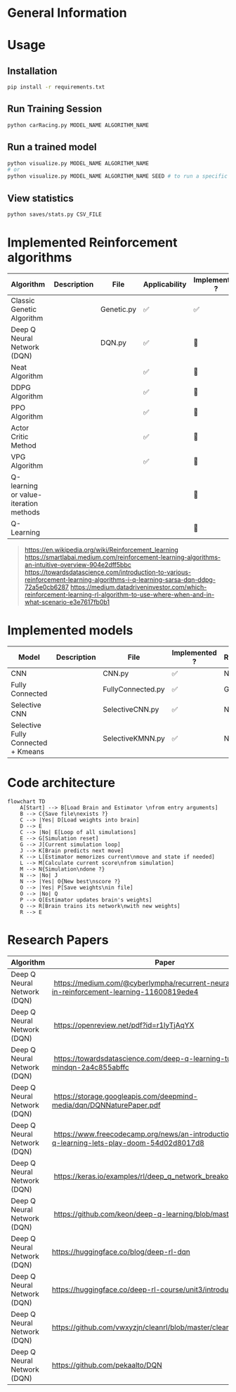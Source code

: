 # General Information

# Usage

## Installation
```bash
pip install -r requirements.txt
```

## Run Training Session
```bash
python carRacing.py MODEL_NAME ALGORITHM_NAME
```

## Run a trained model
```bash
python visualize.py MODEL_NAME ALGORITHM_NAME
# or
python visualize.py MODEL_NAME ALGORITHM_NAME SEED # to run a specific seed
```

## View statistics
```bash
python saves/stats.py CSV_FILE
```

# Implemented Reinforcement algorithms
| Algorithm | Description | File | Applicability | Implemented ? | Responsible |
| --- | --- | --- | --- | --- | --- |
| Classic Genetic Algorithm |  |Genetic.py |✅ | ✅ | Gabriel |
| Deep Q Neural Network (DQN) |  |DQN.py |✅ |🔧 | Nathan |
| Neat Algorithm |  |  |✅ | 🚧 | Tom |
| DDPG Algorithm |  |  |✅ |🚧 | Gabriel |
| PPO Algorithm |  |  |✅ |🔴 | Hugo |
| Actor Critic Method |  |  |✅ |🔴 | Hugo |
| VPG Algorithm |  |  |✅ |🔴 | Maxime |
| Q-learning or value-iteration methods |  |  |  |🔴 | |
| Q-Learning |  |  |  | 🔴 | |

> https://en.wikipedia.org/wiki/Reinforcement_learning
> https://smartlabai.medium.com/reinforcement-learning-algorithms-an-intuitive-overview-904e2dff5bbc
> https://towardsdatascience.com/introduction-to-various-reinforcement-learning-algorithms-i-q-learning-sarsa-dqn-ddpg-72a5e0cb6287
> https://medium.datadriveninvestor.com/which-reinforcement-learning-rl-algorithm-to-use-where-when-and-in-what-scenario-e3e7617fb0b1

# Implemented models
| Model | Description | File | Implemented ? | Responsible |
| --- | --- | --- | --- | --- |
| CNN |  |CNN.py |✅ | Nathan |
| Fully Connected |  |FullyConnected.py |✅ | Gabriel |
| Selective CNN |  |SelectiveCNN.py |✅ | Nathan |
| Selective Fully Connected + Kmeans | |SelectiveKMNN.py |✅ | Nathan |

# Code architecture
```mermaid
flowchart TD
    A[Start] --> B[Load Brain and Estimator \nfrom entry arguments]
    B --> C{Save file\nexists ?}
    C --> |Yes| D[Load weights into brain]
    D --> E
    C --> |No| E[Loop of all simulations]
    E --> G[Simulation reset]
    G --> J[Current simulation loop]
    J --> K[Brain predicts next move]
    K --> L[Estimator memorizes current\nmove and state if needed]
    L --> M[Calculate current score\nfrom simulation]
    M --> N{Simulation\ndone ?}
    N --> |No| J
    N --> |Yes| O{New best\nscore ?}
    O --> |Yes| P[Save weights\nin file]
    O --> |No| Q
    P --> Q[Estimator updates brain's weights]
    Q --> R[Brain trains its network\nwith new weights]
    R --> E
```

# Research Papers
| Algorithm | Paper |
| --- | --- |
| Deep Q Neural Network (DQN) | https://medium.com/@cyberlympha/recurrent-neural-networks-in-reinforcement-learning-11600819ede4 |
| Deep Q Neural Network (DQN) | https://openreview.net/pdf?id=r1lyTjAqYX |
| Deep Q Neural Network (DQN) | https://towardsdatascience.com/deep-q-learning-tutorial-mindqn-2a4c855abffc |
| Deep Q Neural Network (DQN) | https://storage.googleapis.com/deepmind-media/dqn/DQNNaturePaper.pdf |
| Deep Q Neural Network (DQN) | https://www.freecodecamp.org/news/an-introduction-to-deep-q-learning-lets-play-doom-54d02d8017d8 |
| Deep Q Neural Network (DQN) | https://keras.io/examples/rl/deep_q_network_breakout/ |
| Deep Q Neural Network (DQN) | https://github.com/keon/deep-q-learning/blob/master/dqn.py |
| Deep Q Neural Network (DQN) | https://huggingface.co/blog/deep-rl-dqn |
| Deep Q Neural Network (DQN) | https://huggingface.co/deep-rl-course/unit3/introduction |
| Deep Q Neural Network (DQN) | https://github.com/vwxyzjn/cleanrl/blob/master/cleanrl/dqn_atari.py |
| Deep Q Neural Network (DQN) | https://github.com/pekaalto/DQN |
